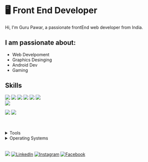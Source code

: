 # 🖥 Front End Developer

Hi, I'm Guru Pawar, a passionate frontEnd web developer from India.

## I am passionate about:

- Web Develpoment
- Graphics Desinging
- Android Dev
- Gaming

## Skills

<img src="https://img.shields.io/badge/HTML5-ff7851" /> <img src="https://img.shields.io/badge/CSS3-44b2fb" /> <img src="https://img.shields.io/badge/JavaScript -ffc742" /> <img src="https://img.shields.io/badge/Bootstrap -563d7c" />
<img src="https://img.shields.io/badge/Vue -41b883" />
<img src="https://img.shields.io/badge/SCSS -FF0000" />  
<img src="https://img.shields.io/badge/Tailwind CSS -1cc4b4" />

<img src="https://img.shields.io/badge/Illustrator -ff7b19" /> <img src="https://img.shields.io/badge/Photoshop -30a8fe" />

</br>
</br>
<details>
	<summary>Tools</summary>
	<ul>
    	<li>Visual Studio Code</li>
		<li>Adobe Illustrator</li>
		<li>Adobe Photoshop</li>
		<li>Adobe After Effects</li>
    </ul>

</details>

<details>
	<summary>Operating Systems</summary>
	<ul>
		<li>Windows</li>
        <li>Arch Linux</li>
	</ul>
</details>
</br>
</br>
<a href="#"><img src="https://img.shields.io/badge/🔽Download_My_CV-002366"/></a>
<a href="#"><img src="https://img.shields.io/badge/LinkedIn-%230077B5.svg?&style=flat-square&logo=linkedin&logoColor=white" alt="LinkedIn"></a>
<a href="#"><img src="https://img.shields.io/badge/Instagram-%23E4405F.svg?&style=flat-square&logo=instagram&logoColor=white" alt="Instagram"></a>
<a href="#"><img src="https://img.shields.io/badge/Facebook-%231877F2.svg?&style=flat-square&logo=facebook&logoColor=white" alt="Facebook"></a>
